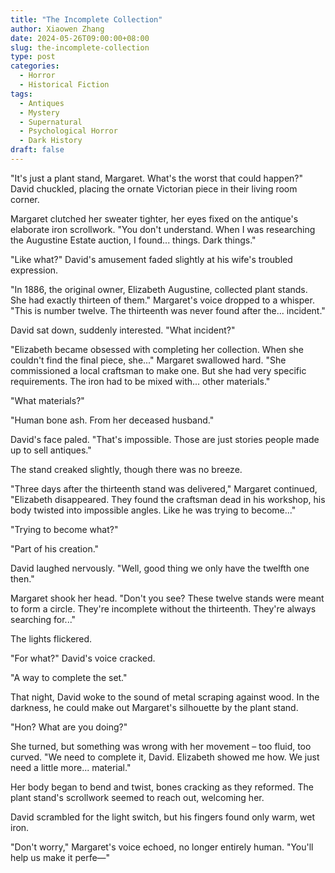 ```yaml
---
title: "The Incomplete Collection"
author: Xiaowen Zhang
date: 2024-05-26T09:00:00+08:00
slug: the-incomplete-collection
type: post
categories:
  - Horror
  - Historical Fiction
tags:
  - Antiques
  - Mystery
  - Supernatural
  - Psychological Horror
  - Dark History
draft: false
---
```


"It's just a plant stand, Margaret. What's the worst that could happen?" David chuckled, placing the ornate Victorian piece in their living room corner.

Margaret clutched her sweater tighter, her eyes fixed on the antique's elaborate iron scrollwork. "You don't understand. When I was researching the Augustine Estate auction, I found... things. Dark things."

"Like what?" David's amusement faded slightly at his wife's troubled expression.

"In 1886, the original owner, Elizabeth Augustine, collected plant stands. She had exactly thirteen of them." Margaret's voice dropped to a whisper. "This is number twelve. The thirteenth was never found after the... incident."

David sat down, suddenly interested. "What incident?"

"Elizabeth became obsessed with completing her collection. When she couldn't find the final piece, she..." Margaret swallowed hard. "She commissioned a local craftsman to make one. But she had very specific requirements. The iron had to be mixed with... other materials."

"What materials?"

"Human bone ash. From her deceased husband."

David's face paled. "That's impossible. Those are just stories people made up to sell antiques."

The stand creaked slightly, though there was no breeze.

"Three days after the thirteenth stand was delivered," Margaret continued, "Elizabeth disappeared. They found the craftsman dead in his workshop, his body twisted into impossible angles. Like he was trying to become..."

"Trying to become what?"

"Part of his creation." 

David laughed nervously. "Well, good thing we only have the twelfth one then."

Margaret shook her head. "Don't you see? These twelve stands were meant to form a circle. They're incomplete without the thirteenth. They're always searching for..."

The lights flickered.

"For what?" David's voice cracked.

"A way to complete the set."

That night, David woke to the sound of metal scraping against wood. In the darkness, he could make out Margaret's silhouette by the plant stand.

"Hon? What are you doing?"

She turned, but something was wrong with her movement – too fluid, too curved. "We need to complete it, David. Elizabeth showed me how. We just need a little more... material."

Her body began to bend and twist, bones cracking as they reformed. The plant stand's scrollwork seemed to reach out, welcoming her.

David scrambled for the light switch, but his fingers found only warm, wet iron.

"Don't worry," Margaret's voice echoed, no longer entirely human. "You'll help us make it perfe—"